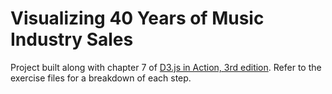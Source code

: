 # Visualizing 40 Years of Music Industry Sales
Project built along with chapter 7 of [D3.js in Action, 3rd edition](https://www.manning.com/books/d3js-in-action-third-edition). Refer to the exercise files for a breakdown of each step.
